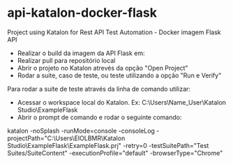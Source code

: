 # api-katalon-docker-flask
Project using Katalon for Rest API Test Automation - Docker imagem Flask API

- Realizar o build da imagem da API Flask em: 
- Realizar pull para repositório local
- Abrir o projeto no Katalon atrevés da opção "Open Project"
- Rodar a suite, caso de teste, ou teste utilizando a opção "Run e Verify"
 
 Para rodar a suíte de teste através da linha de comando utilizar:
 
 - Acessar o workspace local do Katalon. Ex: C:\Users\Name_User\Katalon Studio\ExampleFlask
 - Abrir o prompt de comando e rodar o seguinte comando:
 
 katalon -noSplash  -runMode=console -consoleLog -projectPath="C:\Users\EIOLBMR\Katalon Studio\ExampleFlask\ExampleFlask.prj" -retry=0 -testSuitePath="Test Suites/SuiteContent" -executionProfile="default" -browserType="Chrome"
